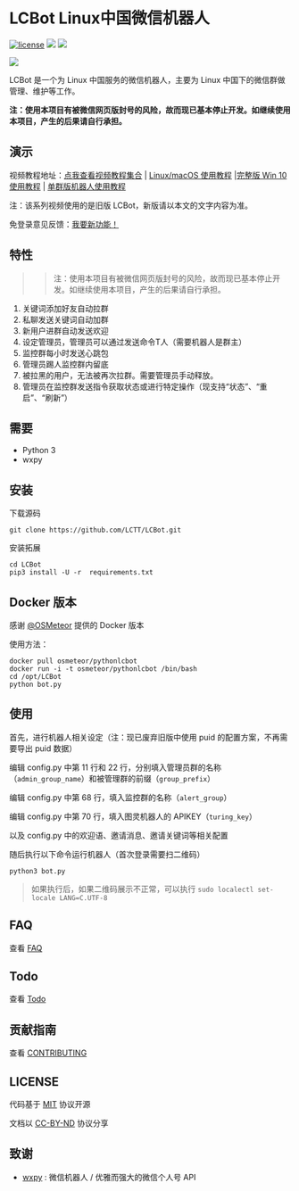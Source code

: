 # LCBot Linux中国微信机器人

[![license](https://img.shields.io/github/license/mashape/apistatus.svg)](https://github.com/bestony/LCBot/blob/master/LICENSE) ![](https://img.shields.io/badge/Language-Python-blue.svg) ![](https://img.shields.io/badge/Python-3.X-red.svg)

![](https://postimg.aliavv.com/mbp/b69eb.png)

LCBot 是一个为 Linux 中国服务的微信机器人，主要为 Linux 中国下的微信群做管理、维护等工作。

**注：使用本项目有被微信网页版封号的风险，故而现已基本停止开发。如继续使用本项目，产生的后果请自行承担。**

##  演示

视频教程地址：[点我查看视频教程集合](http://dwz.cn/lcbot) | [Linux/macOS 使用教程](https://v.qq.com/x/page/k03996ry5o1.html) |[完整版 Win 10 使用教程](https://v.qq.com/x/page/y03990en5qu.html) | [单群版机器人使用教程](https://v.qq.com/x/page/p05007bqjv1.html)

注：该系列视频使用的是旧版 LCBot，新版请以本文的文字内容为准。

免登录意见反馈：[我要新功能！](https://wj.qq.com/s/1334670/bb03/)

## 特性

>> 注：使用本项目有被微信网页版封号的风险，故而现已基本停止开发。如继续使用本项目，产生的后果请自行承担。

1. 关键词添加好友自动拉群
2. 私聊发送关键词自动加群
3. 新用户进群自动发送欢迎
4. 设定管理员，管理员可以通过发送命令T人（需要机器人是群主）
5. 监控群每小时发送心跳包
6. 管理员踢人监控群内留底
7. 被拉黑的用户，无法被再次拉群。需要管理员手动释放。
8. 管理员在监控群发送指令获取状态或进行特定操作（现支持“状态”、“重启”、“刷新”）

## 需要
- Python 3
- wxpy

## 安装
下载源码
```
git clone https://github.com/LCTT/LCBot.git
```
安装拓展
```
cd LCBot
pip3 install -U -r  requirements.txt
```
## Docker 版本
感谢 [@OSMeteor](https://github.com/OSMeteor/pythonlcbot) 提供的 Docker 版本

使用方法：

```
docker pull osmeteor/pythonlcbot
docker run -i -t osmeteor/pythonlcbot /bin/bash
cd /opt/LCBot
python bot.py
```

## 使用
首先，进行机器人相关设定（注：现已废弃旧版中使用 puid 的配置方案，不再需要导出 puid 数据）

编辑 config.py 中第 11 行和 22 行，分别填入管理员群的名称（`admin_group_name`）和被管理群的前缀（`group_prefix`）

编辑 config.py 中第 68 行，填入监控群的名称（`alert_group`）

编辑 config.py 中第 70 行，填入图灵机器人的 APIKEY（`turing_key`）

以及 config.py 中的欢迎语、邀请消息、邀请关键词等相关配置

随后执行以下命令运行机器人（首次登录需要扫二维码）
```
python3 bot.py
```

> 如果执行后，如果二维码展示不正常，可以执行 `sudo localectl set-locale LANG=C.UTF-8`

## FAQ
查看 [FAQ](https://github.com/LCTT/LCBot/wiki/FAQ)
## Todo

查看 [Todo](TODO.md)

## 贡献指南

查看 [CONTRIBUTING](CONTRIBUTING.md)

## LICENSE

代码基于 [MIT](LICENSE) 协议开源

文档以 [CC-BY-ND](https://creativecommons.org/licenses/by-nd/4.0/) 协议分享

## 致谢

- [wxpy](https://github.com/youfou/wxpy) : 微信机器人 / 优雅而强大的微信个人号 API

